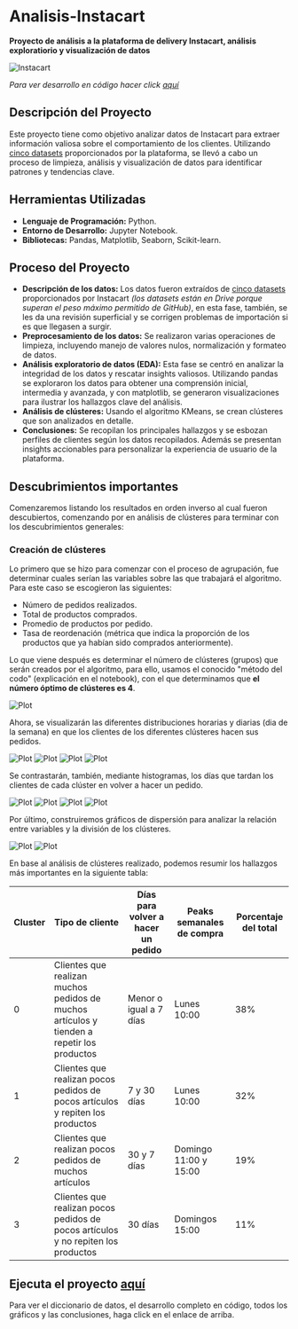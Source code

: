 # Analisis-Instacart
__Proyecto de análisis a la plataforma de delivery Instacart, análisis exploratiorio y visualización de datos__

<image src="https://github.com/BastianLQ/Analisis-Instacart/blob/main/Images/instacart.png" alt="Instacart">

_Para ver desarrollo en código hacer click [aquí](https://portfoliodabastianlopez.on.drv.tw/Portafolio/P3.html)_

## Descripción del Proyecto
Este proyecto tiene como objetivo analizar datos de Instacart para extraer información valiosa sobre el comportamiento de los clientes. Utilizando [cinco datasets](https://drive.google.com/drive/folders/11ludpzThvf-xB6LfZW_xzCBK1Z91M_KA?usp=sharing) proporcionados por la plataforma, se llevó a cabo un proceso de limpieza, análisis y visualización de datos para identificar patrones y tendencias clave.
  
## Herramientas Utilizadas
- __Lenguaje de Programación:__ Python.
- __Entorno de Desarrollo:__ Jupyter Notebook.
- __Bibliotecas:__ Pandas, Matplotlib, Seaborn, Scikit-learn.

## Proceso del Proyecto
- __Descripción de los datos:__ Los datos fueron extraídos de [cinco datasets](https://drive.google.com/drive/folders/11ludpzThvf-xB6LfZW_xzCBK1Z91M_KA?usp=sharing) proporcionados por Instacart _(los datasets están en Drive porque superan el peso máximo permitido de GitHub)_, en esta fase, también, se les da una revisión superficial y se corrigen problemas de importación si es que llegasen a surgir.
- __Preprocesamiento de los datos:__ Se realizaron varias operaciones de limpieza, incluyendo manejo de valores nulos, normalización y formateo de datos.
- __Análisis exploratorio de datos (EDA):__ Esta fase se centró en analizar la integridad de los datos y rescatar insights valiosos. Utilizando pandas se exploraron los datos para obtener una comprensión inicial, intermedia y avanzada, y con matplotlib, se generaron visualizaciones para ilustrar los hallazgos clave del análisis.
- __Análisis de clústeres:__ Usando el algoritmo KMeans, se crean clústeres que son analizados en detalle.
- __Conclusiones:__ Se recopilan los principales hallazgos y se esbozan perfiles de clientes según los datos recopilados. Además se presentan insights accionables para personalizar la experiencia de usuario de la plataforma.

## Descubrimientos importantes
Comenzaremos listando los resultados en orden inverso al cual fueron descubiertos, comenzando por en análisis de clústeres para terminar con los descubrimientos generales:

### Creación de clústeres
Lo primero que se hizo para comenzar con el proceso de agrupación, fue determinar cuales serían las variables sobre las que trabajará el algoritmo. Para este caso se escogieron las siguientes:
- Número de pedidos realizados.
- Total de productos comprados.
- Promedio de productos por pedido.
- Tasa de reordenación (métrica que indica la proporción de los productos que ya habían sido comprados anteriormente).

Lo que viene después es determinar el número de clústeres (grupos) que serán creados por el algoritmo, para ello, usamos el conocido "método del codo" (explicación en el notebook), con el que determinamos que __el número óptimo de clústeres es 4__.

<image src="https://github.com/BastianLQ/Analisis-Instacart/blob/main/Images/output_165_0.png" alt="Plot">

Ahora, se visualizarán las diferentes distribuciones horarias y diarias (dia de la semana) en que los clientes de los diferentes clústeres hacen sus pedidos.

<image src="https://github.com/BastianLQ/Analisis-Instacart/blob/main/Images/output_177_0.png" alt="Plot">
<image src="https://github.com/BastianLQ/Analisis-Instacart/blob/main/Images/output_178_0.png" alt="Plot">
<image src="https://github.com/BastianLQ/Analisis-Instacart/blob/main/Images/output_179_0.png" alt="Plot">
<image src="https://github.com/BastianLQ/Analisis-Instacart/blob/main/Images/output_180_0.png" alt="Plot">

Se contrastarán, también, mediante histogramas, los días que tardan los clientes de cada clúster en volver a hacer un pedido.

<image src="https://github.com/BastianLQ/Analisis-Instacart/blob/main/Images/output_192_0.png" alt="Plot">
<image src="https://github.com/BastianLQ/Analisis-Instacart/blob/main/Images/output_193_0.png" alt="Plot">
<image src="https://github.com/BastianLQ/Analisis-Instacart/blob/main/Images/output_194_0.png" alt="Plot">
<image src="https://github.com/BastianLQ/Analisis-Instacart/blob/main/Images/output_195_0.png" alt="Plot">

Por último, construiremos gráficos de dispersión para analizar la relación entre variables y la división de los clústeres.

<image src="https://github.com/BastianLQ/Analisis-Instacart/blob/main/Images/output_169_0.png" alt="Plot">
<image src="https://github.com/BastianLQ/Analisis-Instacart/blob/main/Images/output_171_0.png" alt="Plot">

En base al análisis de clústeres realizado, podemos resumir los hallazgos más importantes en la siguiente tabla:
  
| Cluster | Tipo de cliente | Días para volver a hacer un pedido | Peaks semanales de compra | Porcentaje del total |
|---------|-----------------|------------------------------------|---------------------------|----------------------|
| 0 | Clientes que realizan muchos pedidos de muchos artículos y tienden a repetir los productos | Menor o igual a 7 días | Lunes 10:00 | 38% |
| 1 | Clientes que realizan pocos pedidos de pocos artículos y repiten los productos | 7 y 30 días | Lunes 10:00 | 32% |
| 2 | Clientes que realizan pocos pedidos de muchos artículos | 30 y 7 días| Domingo 11:00 y 15:00 | 19% |
| 3 | Clientes que realizan pocos pedidos de pocos artículos y no repiten los productos | 30 días | Domingos 15:00 | 11% |

## Ejecuta el proyecto [aquí](https://portfoliodabastianlopez.on.drv.tw/Portafolio/P3.html)
Para ver el diccionario de datos, el desarrollo completo en código, todos los gráficos y las conclusiones, haga click en el enlace de arriba.
